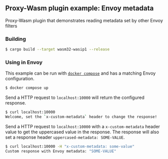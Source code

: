 ## Proxy-Wasm plugin example: Envoy metadata

Proxy-Wasm plugin that demonstrates reading metadata set by other Envoy filters

### Building

```sh
$ cargo build --target wasm32-wasip1 --release
```

### Using in Envoy

This example can be run with [`docker compose`](https://docs.docker.com/compose/install/)
and has a matching Envoy configuration.

```sh
$ docker compose up
```

Send a HTTP request to `localhost:10000` will return the configured response. 

```sh
$ curl localhost:10000
Welcome, set the `x-custom-metadata` header to change the response!
```

Send a HTTP request to `localhost:10000` with a `x-custom-metadata` header value to get the uppercased value in the response. 
The response will also set a response header `uppercased-metadata: SOME-VALUE`.

```sh
$ curl localhost:10000 -H "x-custom-metadata: some-value"
Custom response with Envoy metadata: "SOME-VALUE"
```
